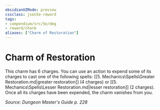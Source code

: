 ```yaml
---
obsidianUIMode: preview
cssclass: json5e-reward
tags:
- compendium/src/5e/dmg
- reward/charm
aliases: ["Charm of Restoration"]
---
```

# Charm of Restoration

This charm has 6 charges. You can use an action to expend some of its charges to cast one of the following spells: [[5. Mechanics\Spells\Greater Restoration.md|greater restoration]] (4 charges) or [[5. Mechanics\Spells\Lesser Restoration.md|lesser restoration]] (2 charges). Once all its charges have been expended, the charm vanishes from you.

*Source: Dungeon Master's Guide p. 228*